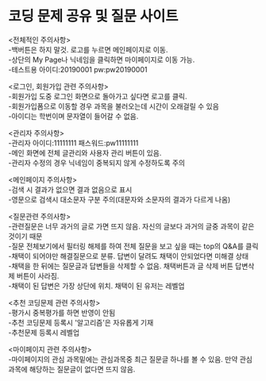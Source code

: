 # 코딩 문제 공유 및 질문 사이트
<전체적인 주의사항>  
-백버튼은 하지 말것. 로고를 누르면 메인페이지로 이동.   
-상단의 My Page나 닉네임을 클릭하면 마이페이지로 이동 가능.   
-테스트용 아이디:20190001 pw:pw20190001  

<로그인, 회원가입 관련 주의사항>  
-회원가입 도중 로그인 화면으로 돌아가고 싶다면 로고를 클릭.  
-회원가입폼으로 이동할 경우 과목을 불러오는데 시간이 오래걸릴 수 있음  
-아이디는 학번이며 문자열이 들어갈 수 없음.   
 
<관리자 주의사항>  
-관리자 아이디:11111111 패스워드:pw11111111  
-메인 화면에 전체 글관리와 사용자 관리 버튼이 있음.   
-관리자 수정의 경우 닉네임이 중복되지 않게 수정하도록 주의  

<메인페이지 주의사항>  
-검색 시 결과가 없으면 결과 없음으로 표시  
-영문으로 검색시 대소문자 구분 주의(대문자와 소문자의 결과가 다르게 나옴)  

<질문관련 주의사항>  
-관련질문은 너무 과거의 글로 가면 뜨지 않음. 자신의 글보다 과거의 글중 과목이 같은것이기 때문    
-질문 전체보기에서 필터링 해제를 하여 전체 질문을 보고 싶을 때는 top의 Q&A를 클릭    
-채택이 되어야만 해결질문으로 분류. 답변이 달려도 채택이 안되었다면 미해결 상태    
-채택을 한 뒤에는 질문글과 답변들을 삭제할 수 없음. 채택버튼과 글 삭제 버튼 답변삭제 버튼이 사라짐.    
-채택이 된 답변은 가장 상단에 위치. 채택이 된 유저는 레벨업    

<추천 코딩문제 관련 주의사항>    
-평가시 중복평가를 하면 반영이 안됨    
-추천 코딩문제 등록시 '알고리즘'은 자유롭게 기재  
-추천문제 등록시 레벨업  


<마이페이지 관련 주의사항>  
-마이페이지의 관심 과목밑에는 관심과목중 최근 질문글 하나를 볼 수 있음. 만약 관심과목에 해당하는
질문글이 없다면 뜨지 않음.
 

